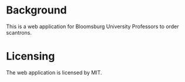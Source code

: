 # Background
This is a web application for Bloomsburg University Professors to order scantrons.

# Licensing
The web application is licensed by MIT.
